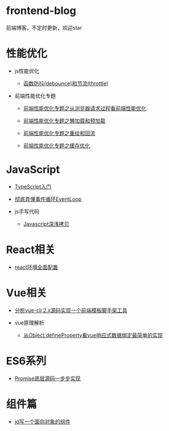 # frontend-blog

前端博客，不定时更新，欢迎star

# 性能优化

* js性能优化

    * [函数防抖(debounce)和节流(throttle)](./Optimization/函数防抖和节流/README.md)

* 前端性能优化专题

    * [前端性能优化专题之从浏览器请求过程看前端性能优化](./Optimization/前端性能优化专题/1.浏览器请求过程/README.md)

    * [前端性能优化专题之懒加载和预加载](./Optimization/前端性能优化专题/2.懒加载和预加载/README.md)

    * [前端性能优化专题之重绘和回流](./Optimization/前端性能优化专题/3.重绘和回流/README.md)

    * [前端性能优化专题之缓存优化](https://github.com/ljianshu/Blog/issues/23)

# JavaScript

* [TypeScript入门](https://github.com/dzfrontend/start-with-typescript)
  
* [彻底弄懂事件循环EventLoop](./Js/事件循环/事件循环EventLoop.md) 

* js手写代码

    * [Javascript深浅拷贝](./Js/Javascript深浅拷贝/README.md)

# React相关

* [react环境全面配置](https://github.com/dzfrontend/react-cli)

# Vue相关

* [分析vue-cli 2.x源码实现一个前端模板脚手架工具](https://github.com/dzfrontend/command-tool)    

* vue原理解析
  
    * [从Object.defineProperty看vue响应式数据绑定最简单的实现](./Vue/Object.defineProperty/响应式数据绑定.md)

# ES6系列

* [Promise底层源码一步步实现](./ES6/PromiseSource/)  

# 组件篇

* [jq写一个面向对象的组件](https://github.com/dzfrontend/dialog-jq)  










